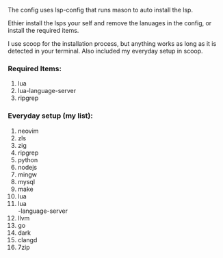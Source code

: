 The config uses lsp-config that runs mason to auto install the lsp.

Ethier install the lsps your self and remove the lanuages in the config, or install the required items.

I use scoop for the installation process, but anything works as long as it is detected in your terminal.
Also included my everyday setup in scoop.

<h3>Required Items:</h3>
<ol>
<li>lua</li>
<li>lua-language-server</li>
<li>ripgrep</li>
</ol>

<h3>Everyday setup (my list):</h3>
<ol>
<li>neovim</li>
<li>zls</li>
<li>zig</li>
<li>ripgrep</li>
<li>python</li>
<li>nodejs</li>
<li>mingw</li>
<li>mysql</li>
<li>make</li>
<li>lua</li>
<li>lua</li>-language-server
<li>llvm</li>
<li>go</li>
<li>dark</li>
<li>clangd</li>
<li>7zip</li>
</ol>
